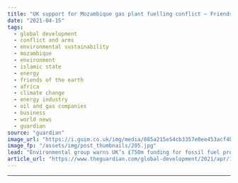 ```yaml
---
title: "UK support for Mozambique gas plant fuelling conflict – Friends of the Earth"
date: "2021-04-15"
tags: 
  - global development
  - conflict and arms
  - environmental sustainability
  - mozambique
  - environment
  - islamic state
  - energy
  - friends of the earth
  - africa
  - climate change
  - energy industry
  - oil and gas companies
  - business
  - world news
  - guardian
source: "guardian"
image_url: "https://i.guim.co.uk/img/media/885a215e54cb3357e0ee453acf4bb3cf9d037fa4/0_266_4995_2997/master/4995.jpg?width=460&quality=85&auto=format&fit=max&s=ee3c51f12847a6e3af68e026f97d54f1"
image_fp: "/assets/img/post_thumbnails/205.jpg"
lead: "Environmental group warns UK’s £750m funding for fossil fuel project could worsen Isis-led insurgencyThe UK government is facing fresh calls to abandon its £750m plan to support a gas export terminal in Mozambique over fears the fossil fuel project i..."
article_url: "https://www.theguardian.com/global-development/2021/apr/15/uk-support-mozambique-gas-project-cabo-delgado-fuelling-isis-conflict-foe"
---
```


---
